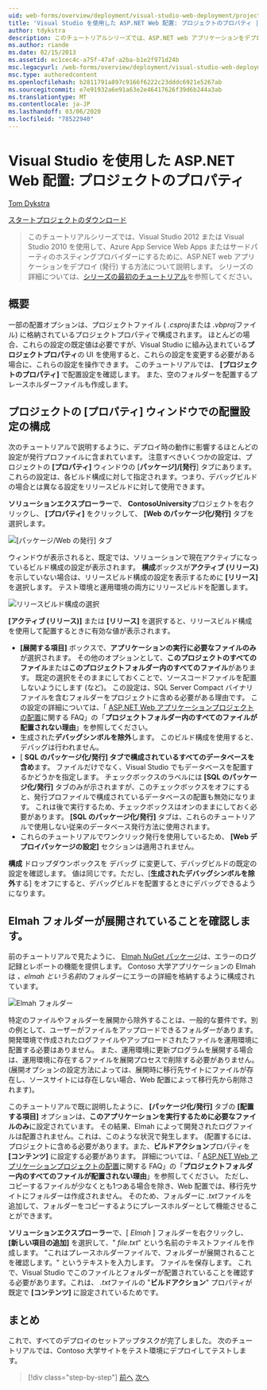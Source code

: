 ```yaml
---
uid: web-forms/overview/deployment/visual-studio-web-deployment/project-properties
title: 'Visual Studio を使用した ASP.NET Web 配置: プロジェクトのプロパティ |Microsoft Docs'
author: tdykstra
description: このチュートリアルシリーズでは、ASP.NET web アプリケーションをデプロイ (発行) して、Web Apps またはサードパーティのホスティングプロバイダーに Azure App Service する方法について説明します。
ms.author: riande
ms.date: 02/15/2013
ms.assetid: ec1cec4c-a75f-47af-a2ba-b1e2f971d24b
msc.legacyurl: /web-forms/overview/deployment/visual-studio-web-deployment/project-properties
msc.type: authoredcontent
ms.openlocfilehash: b2811791a897c9166f6222c23dddc6921e5267ab
ms.sourcegitcommit: e7e91932a6e91a63e2e46417626f39d6b244a3ab
ms.translationtype: MT
ms.contentlocale: ja-JP
ms.lasthandoff: 03/06/2020
ms.locfileid: "78522940"
---
```

# <a name="aspnet-web-deployment-using-visual-studio-project-properties"></a>Visual Studio を使用した ASP.NET Web 配置: プロジェクトのプロパティ

[Tom Dykstra](https://github.com/tdykstra)

[スタートプロジェクトのダウンロード](https://go.microsoft.com/fwlink/p/?LinkId=282627)

> このチュートリアルシリーズでは、Visual Studio 2012 または Visual Studio 2010 を使用して、Azure App Service Web Apps またはサードパーティのホスティングプロバイダーにするために、ASP.NET web アプリケーションをデプロイ (発行) する方法について説明します。 シリーズの詳細については、[シリーズの最初のチュートリアル](introduction.md)を参照してください。

## <a name="overview"></a>概要

一部の配置オプションは、プロジェクトファイル ( *.csproj*または *.vbproj*ファイル) に格納されているプロジェクトプロパティで構成されます。 ほとんどの場合、これらの設定の既定値は必要ですが、Visual Studio に組み込まれている**プロジェクトプロパティ**の UI を使用すると、これらの設定を変更する必要がある場合に、これらの設定を操作できます。 このチュートリアルでは、 **[プロジェクトのプロパティ]** で配置設定を確認します。 また、空のフォルダーを配置するプレースホルダーファイルも作成します。

## <a name="configure-deployment-settings-in-the-project-properties-window"></a>プロジェクトの [プロパティ] ウィンドウでの配置設定の構成

次のチュートリアルで説明するように、デプロイ時の動作に影響するほとんどの設定が発行プロファイルに含まれています。 注意すべきいくつかの設定は、プロジェクトの **[プロパティ]** ウィンドウの [**パッケージ]/[発行**] タブにあります。 これらの設定は、各ビルド構成に対して指定されます。つまり、デバッグビルドの場合とは異なる設定をリリースビルドに対して使用できます。

**ソリューションエクスプローラー**で、 **ContosoUniversity**プロジェクトを右クリックし、 **[プロパティ]** をクリックして、 **[Web のパッケージ化/発行]** タブを選択します。

![[パッケージ/Web の発行] タブ](project-properties/_static/image1.png)

ウィンドウが表示されると、既定では、ソリューションで現在アクティブになっているビルド構成の設定が表示されます。 **構成**ボックスが**アクティブ (リリース)** を示していない場合は、リリースビルド構成の設定を表示するために **[リリース]** を選択します。 テスト環境と運用環境の両方にリリースビルドを配置します。

![リリースビルド構成の選択](project-properties/_static/image2.png)

**[アクティブ (リリース)]** または **[リリース]** を選択すると、リリースビルド構成を使用して配置するときに有効な値が表示されます。

- **[展開する項目]** ボックスで、**アプリケーションの実行に必要なファイルのみ**が選択されます。 その他のオプションとして、**このプロジェクトのすべてのファイル**または**このプロジェクトフォルダー内のすべてのファイル**があります。 既定の選択をそのままにしておくことで、ソースコードファイルを配置しないようにします (など)。 この設定は、SQL Server Compact バイナリファイルを含むフォルダーをプロジェクトに含める必要がある理由です。 この設定の詳細については、「 [ASP.NET Web アプリケーションプロジェクトの配置](https://msdn.microsoft.com/library/ee942158.aspx)に関する FAQ」の「**プロジェクトフォルダー内のすべてのファイルが配置されない理由**」を参照してください。
- 生成された**デバッグシンボルを除外**します。 このビルド構成を使用すると、デバッグは行われません。
- [ **SQL のパッケージ化/発行] タブで構成されているすべてのデータベースを含め**ます。 ファイルだけでなく、Visual Studio でもデータベースを配置するかどうかを指定します。 チェックボックスのラベルには **[SQL のパッケージ化/発行]** タブのみが示されますが、このチェックボックスをオフにすると、発行プロファイルで構成されているデータベースの配置も無効になります。 これは後で実行するため、チェックボックスはオンのままにしておく必要があります。 **[SQL のパッケージ化/発行]** タブは、これらのチュートリアルで使用しない従来のデータベース発行方法に使用されます。
- これらのチュートリアルでワンクリック発行を使用しているため、 **[Web デプロイパッケージの設定]** セクションは適用されません。

**構成** ドロップダウンボックスを デバッグ に変更して、デバッグビルドの既定の設定を確認します。 値は同じです。ただし、[**生成されたデバッグシンボルを除外**する] をオフにすると、デバッグビルドを配置するときにデバッグできるようになります。

## <a name="make-sure-that-the-elmah-folder-gets-deployed"></a>Elmah フォルダーが展開されていることを確認します。

前のチュートリアルで見たように、 [Elmah NuGet パッケージ](http://www.hanselman.com/blog/NuGetPackageOfTheWeek7ELMAHErrorLoggingModulesAndHandlersWithSQLServerCompact.aspx)は、エラーのログ記録とレポートの機能を提供します。 Contoso 大学アプリケーションの Elmah は *、elmah という名前*のフォルダーにエラーの詳細を格納するように構成されています。

![Elmah フォルダー](project-properties/_static/image3.png)

特定のファイルやフォルダーを展開から除外することは、一般的な要件です。別の例として、ユーザーがファイルをアップロードできるフォルダーがあります。 開発環境で作成されたログファイルやアップロードされたファイルを運用環境に配置する必要はありません。 また、運用環境に更新プログラムを展開する場合は、運用環境に存在するファイルを展開プロセスで削除する必要がありません。 (展開オプションの設定方法によっては、展開時に移行先サイトにファイルが存在し、ソースサイトには存在しない場合、Web 配置によって移行先から削除されます)。

このチュートリアルで既に説明したように、 **[パッケージ化/発行]** タブの **[配置する項目]** オプションは、**このアプリケーションを実行するために必要なファイルのみ**に設定されています。 その結果、Elmah によって開発されたログファイルは配置されません。これは、このような状況で発生します。 (配置するには、プロジェクトに含める必要があります。また、**ビルドアクション**プロパティを **[コンテンツ]** に設定する必要があります。 詳細については、「 [ASP.NET Web アプリケーションプロジェクトの配置](https://msdn.microsoft.com/library/ee942158.aspx)に関する FAQ」の「**プロジェクトフォルダー内のすべてのファイルが配置されない理由**」を参照してください。 ただし、コピーするファイルが少なくとも1つある場合を除き、Web 配置では、移行先サイトにフォルダーは作成されません。 そのため、フォルダーに *.txt*ファイルを追加して、フォルダーをコピーするようにプレースホルダーとして機能させることができます。

**ソリューションエクスプローラー**で、[ *Elmah* ] フォルダーを右クリックし、 **[新しい項目の追加]** を選択して、" *file.txt*" という名前のテキストファイルを作成します。 "これはプレースホルダーファイルで、フォルダーが展開されることを確認します。" というテキストを入力します。 ファイルを保存します。 これで、Visual Studio でこのファイルとフォルダーが配置されていることを確認する必要があります。これは、 *.txt*ファイルの "**ビルドアクション**" プロパティが既定で **[コンテンツ]** に設定されているためです。

## <a name="summary"></a>まとめ

これで、すべてのデプロイのセットアップタスクが完了しました。 次のチュートリアルでは、Contoso 大学サイトをテスト環境にデプロイしてテストします。

> [!div class="step-by-step"]
> [前へ](web-config-transformations.md)
> [次へ](deploying-to-iis.md)
